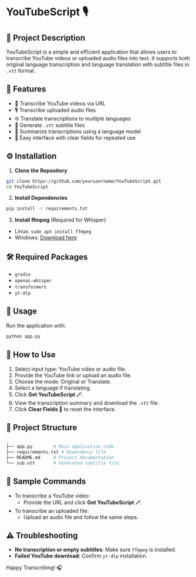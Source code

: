 # YouTubeScript 🎙️

## 📖 Project Description
YouTubeScript is a simple and efficient application that allows users to transcribe YouTube videos or uploaded audio files into text. It supports both original language transcription and language translation with subtitle files in `.vtt` format.

## 🚀 Features
- 🎥 Transcribe YouTube videos via URL
- 🎙️ Transcribe uploaded audio files
- 🌐 Translate transcriptions to multiple languages
- 📝 Generate `.vtt` subtitle files
- 🧠 Summarize transcriptions using a language model
- 🧹 Easy interface with clear fields for repeated use

## ⚙️ Installation

1. **Clone the Repository**
```bash
git clone https://github.com/yourusername/YouTubeScript.git
cd YouTubeScript
```

2. **Install Dependencies**
```bash
pip install -r requirements.txt
```

3. **Install ffmpeg** (Required for Whisper)
- Linux: `sudo apt install ffmpeg`
- Windows: [Download here](https://ffmpeg.org/download.html)

## 🛠️ Required Packages
- `gradio`
- `openai-whisper`
- `transformers`
- `yt-dlp`

## 🚀 Usage

Run the application with:
```bash
python app.py
```

## 🎯 How to Use
1. Select input type: YouTube video or audio file.
2. Provide the YouTube link or upload an audio file.
3. Choose the mode: Original or Translate.
4. Select a language if translating.
5. Click **Get YouTubeScript 🪄**.
6. View the transcription summary and download the `.vtt` file.
7. Click **Clear Fields 🧹** to reset the interface.

## 📂 Project Structure
```bash
.
├── app.py        # Main application code
├── requirements.txt # Dependency file
├── README.md     # Project documentation
└── sub.vtt       # Generated subtitle file
```

## 🧪 Sample Commands
- To transcribe a YouTube video:
  - Provide the URL and click **Get YouTubeScript 🪄**.
- To transcribe an uploaded file:
  - Upload an audio file and follow the same steps.

## ⚠️ Troubleshooting
- **No transcription or empty subtitles**: Make sure `ffmpeg` is installed.
- **Failed YouTube download**: Confirm `yt-dlp` installation.



Happy Transcribing! 🎧
